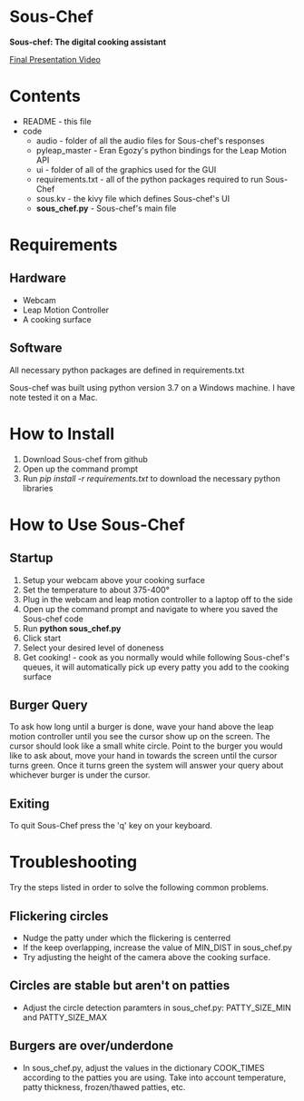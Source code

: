 # Sous-Chef
**Sous-chef: The digital cooking assistant**

[Final Presentation Video](https://youtu.be/cTHWWE7bAkg)

# Contents
* README - this file
* code
  * audio - folder of all the audio files for Sous-chef's responses
  * pyleap_master - Eran Egozy's python bindings for the Leap Motion API
  * ui - folder of all of the graphics used for the GUI
  * requirements.txt - all of the python packages required to run Sous-Chef
  * sous.kv - the kivy file which defines Sous-chef's UI
  * **sous_chef.py** - Sous-chef's main file


# Requirements
## Hardware
 * Webcam
 * Leap Motion Controller
 * A cooking surface

## Software
All necessary python packages are defined in requirements.txt

Sous-chef was built using python version 3.7 on a Windows machine. I have note tested it on a Mac.

# How to Install
1. Download Sous-chef from github
2. Open up the command prompt
3. Run _pip install -r requirements.txt_ to download the necessary python libraries

# How to Use Sous-Chef
## Startup
1. Setup your webcam above your cooking surface
2. Set the temperature to about 375-400°
3. Plug in the webcam and leap motion controller to a laptop off to the side
4. Open up the command prompt and navigate to where you saved the Sous-chef code
5. Run __python sous_chef.py__
6. Click start
7. Select your desired level of doneness
8. Get cooking! - cook as you normally would while following Sous-chef's queues, it will automatically pick up every patty you add to the cooking surface

## Burger Query
To ask how long until a burger is done, wave your hand above the leap motion controller until you see the cursor show up on the screen. The cursor should look like a small white circle. Point to the burger you would like to ask about, move your hand in towards the screen until the cursor turns green. Once it turns green the system will answer your query about whichever burger is under the cursor. 

## Exiting
To quit Sous-Chef press the 'q' key on your keyboard.

# Troubleshooting
Try the steps listed in order to solve the following common problems.
## Flickering circles
 * Nudge the patty under which the flickering is centerred
 * If the keep overlapping, increase the value of MIN_DIST in sous_chef.py
 * Try adjusting the height of the camera above the cooking surface.
## Circles are stable but aren't on patties
 * Adjust the circle detection paramters in sous_chef.py: PATTY_SIZE_MIN and PATTY_SIZE_MAX
## Burgers are over/underdone
 * In sous_chef.py, adjust the values in the dictionary COOK_TIMES according to the patties you are using. Take into account temperature, patty thickness, frozen/thawed patties, etc.
